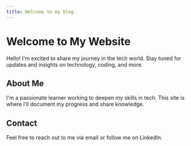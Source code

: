 ```yaml
---
title: Welcome to my blog
---
```


# Welcome to My Website

Hello! I'm excited to share my journey in the tech world. Stay tuned for updates and insights on technology, coding, and more.

## About Me
I'm a passionate learner working to deepen my skills in tech. This site is where I’ll document my progress and share knowledge.

## Contact
Feel free to reach out to me via email or follow me on LinkedIn.
